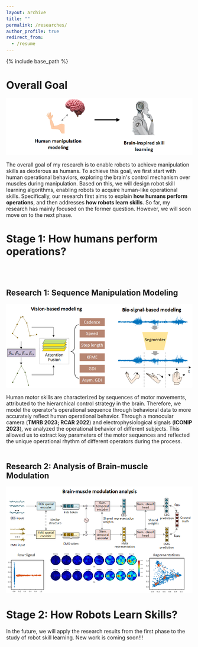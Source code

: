 ```yaml
---
layout: archive
title: ""
permalink: /researches/
author_profile: true
redirect_from:
  - /resume
---
```


{% include base_path %}

Overall Goal
====

![overall](r0.png)

The overall goal of my research is to enable robots to achieve manipulation skills as dexterous as humans. To achieve this goal, we first start with human operational behaviors, exploring the brain's control mechanism over muscles during manipulation. Based on this, we will design robot skill learning algorithms, enabling robots to acquire human-like operational skills. Specifically, our research first aims to explain **how humans perform operations**, and then addresses **how robots learn skills**. So far, my research has mainly focused on the former question. However, we will soon move on to the next phase.


Stage 1: How humans perform operations?
====
<br>
<br>

Research 1: Sequence Manipulation Modeling
---

![r1](r1.png)

Human motor skills are characterized by sequences of motor movements, attributed to the hierarchical control strategy in the brain. Therefore, we model the operator's operational sequence through behavioral data to more accurately reflect human operational behavior. Through a monocular camera (**TMRB 2023; RCAR 2022**) and electrophysiological signals (**ICONIP 2023**), we analyzed the operational behavior of different subjects. This allowed us to extract key parameters of the motor sequences and reflected the unique operational rhythm of different operators during the process.
<br>
<br>

Research 2: Analysis of Brain-muscle Modulation
---

![r2](r2.png)




Stage 2: How Robots Learn Skills?
====

In the future, we will apply the research results from the first phase to the study of robot skill learning. New work is coming soon!!!
